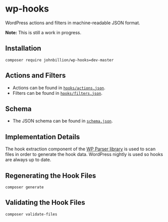 # wp-hooks

WordPress actions and filters in machine-readable JSON format.

**Note:** This is still a work in progress.

## Installation

`composer require johnbillion/wp-hooks=dev-master`

## Actions and Filters

* Actions can be found in [`hooks/actions.json`](hooks/actions.json).
* Filters can be found in [`hooks/filters.json`](hooks/filters.json).

## Schema

* The JSON schema can be found in [`schema.json`](schema.json).

## Implementation Details

The hook extraction component of the [WP Parser library](https://github.com/WordPress/phpdoc-parser) is used to scan files in order to generate the hook data. WordPress nightly is used so hooks are always up to date.

## Regenerating the Hook Files

`composer generate`

## Validating the Hook Files

`composer validate-files`
